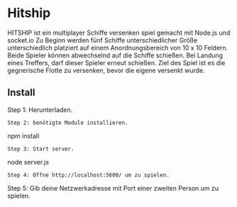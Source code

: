 # Hitship

HITSHIP ist ein multiplayer Schiffe versenken spiel gemacht mit Node.js und socket.io
Zu Beginn werden fünf Schiffe unterschiedlicher Größe unterschiedlich platziert auf einem
Anordnungsbereich von 10 x 10 Feldern.
Beide Spieler können abwechselnd auf die Schiffe schießen. Bei Landung eines Treffers, darf
dieser Spieler erneut schießen. Ziel des Spiel ist es die gegnerische Flotte zu versenken,
bevor die eigene versenkt wurde.

## Install

Step 1: Herunterladen.
```
Step 2: benötigte Module installieren.
```
npm install
```
Step 3: Start server.
```
node server.js
```
Step 4: Öffne http://localhost:5600/ um zu spielen.
```
Step 5: Gib deine Netzwerkadresse mit Port einer zweiten Person um zu spielen.

